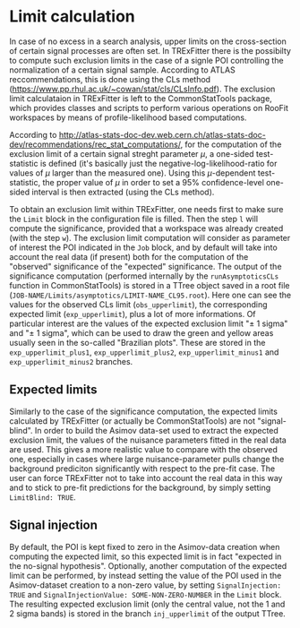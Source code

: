 # Limit calculation

In case of no excess in a search analysis, upper limits on the cross-section of certain signal processes are often set. 
In TRExFitter there is the possibilty to compute such exclusion limits in the case of a signle POI controlling the normalization of a certain signal sample. 
According to ATLAS reccommendations, this is done using the CLs method (https://www.pp.rhul.ac.uk/~cowan/stat/cls/CLsInfo.pdf).
The exclusion limit calculataion in TRExFitter is left to the CommonStatTools package, which provides classes and scripts to perform various operations on RooFit workspaces by means of profile-likelihood based computations.

According to http://atlas-stats-doc-dev.web.cern.ch/atlas-stats-doc-dev/recommendations/rec_stat_computations/,
for the computation of the exclusion limit of a certain signal streght parameter $\mu$, 
a one-sided test-statistic is defined (it's basically just the negative-log-likelihood-ratio for values of $\mu$ larger than the measured one). 
Using this $\mu$-dependent test-statistic, the proper value of $\mu$ in order to set a 95% confidence-level one-sided interval is then extracted (using the CLs method). 

To obtain an exclusion limit within TRExFitter, one needs first to make sure the `Limit` block in the configuration file is filled.
Then the step `l` will compute the significance, provided that a workspace was already created (with the step `w`). 
The exclusion limit computation will consider as parameter of interest the POI indicated in the `Job` block, and by default will take into account the real data (if present) both for the computation of the "observed" significance of the "expected" significance. 
The output of the significance computation (performed internally by the `runAsymptoticsCLs` function in CommonStatTools) is stored in a TTree object saved in a root file (`JOB-NAME/Limits/asymptotics/LIMIT-NAME_CL95.root`). 
Here one can see the values for the observed CLs limit (`obs_upperlimit`), the corresponding expected limit (`exp_upperlimit`), 
plus a lot of more informations.
Of particular interest are the values of the expected exclusion limit "$\pm$ 1 sigma" and "$\pm$ 1 sigma", which can be used to draw the green and yellow areas usually seen in the so-called "Brazilian plots". 
These are stored in the `exp_upperlimit_plus1`, `exp_upperlimit_plus2`, `exp_upperlimit_minus1` and `exp_upperlimit_minus2` branches. 

## Expected limits

Similarly to the case of the significance computation, the expected limits calculated by TRExFitter (or actually be CommonStatTools) are not "signal-blind". 
In order to build the Asimov data-set used to extract the expected exclusion limit, the values of the nuisance parameters fitted in the real data are used. 
This gives a more realistic value to compare with the observed one, especially in cases where large nuisance-parameter pulls change the background prediciton significantly with respect to the pre-fit case. 
The user can force TRExFitter not to take into account the real data in this way and to stick to pre-fit predictions for the background, 
by simply setting `LimitBlind: TRUE`.

## Signal injection

By default, the POI is kept fixed to zero in the Asimov-data creation when computing the expected limit, 
so this expected limit is in fact "expected in the no-signal hypothesis". 
Optionally, another computation of the expected limit can be performed, by instead setting the value of the POI used in the Asimov-dataset creation to a non-zero value,  by setting `SignalInjection: TRUE` and `SignalInjectionValue: SOME-NON-ZERO-NUMBER` in the `Limit` block. 
The resulting expected exclusion limit (only the central value, not the 1 and 2 sigma bands) is stored in the branch `inj_upperlimit` of the output TTree.

